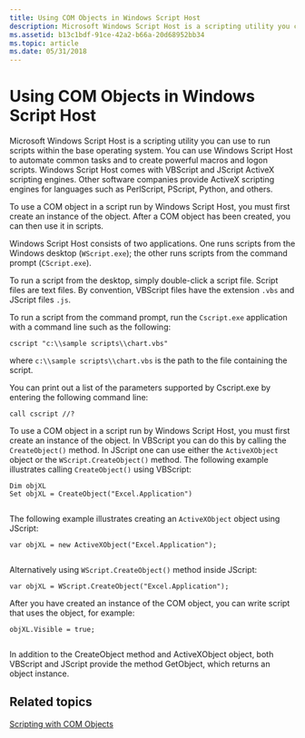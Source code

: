 ```yaml
---
title: Using COM Objects in Windows Script Host
description: Microsoft Windows Script Host is a scripting utility you can use to run scripts within the base operating system.
ms.assetid: b13c1bdf-91ce-42a2-b66a-20d68952bb34
ms.topic: article
ms.date: 05/31/2018
---
```


# Using COM Objects in Windows Script Host

Microsoft Windows Script Host is a scripting utility you can use to run scripts within the base operating system. You can use Windows Script Host to automate common tasks and to create powerful macros and logon scripts. Windows Script Host comes with VBScript and JScript ActiveX scripting engines. Other software companies provide ActiveX scripting engines for languages such as PerlScript, PScript, Python, and others.

To use a COM object in a script run by Windows Script Host, you must first create an instance of the object. After a COM object has been created, you can then use it in scripts.

Windows Script Host consists of two applications. One runs scripts from the Windows desktop (`WScript.exe`); the other runs scripts from the command prompt (`CScript.exe`).

To run a script from the desktop, simply double-click a script file. Script files are text files. By convention, VBScript files have the extension `.vbs` and JScript files `.js`.

To run a script from the command prompt, run the `Cscript.exe` application with a command line such as the following:

    cscript "c:\\sample scripts\\chart.vbs"

where `c:\\sample scripts\\chart.vbs` is the path to the file containing the script.

You can print out a list of the parameters supported by Cscript.exe by entering the following command line:

    call cscript //?

To use a COM object in a script run by Windows Script Host, you must first create an instance of the object. In VBScript you can do this by calling the `CreateObject()` method. In JScript one can use either the `ActiveXObject` object or the `WScript.CreateObject()` method. The following example illustrates calling `CreateObject()` using VBScript:


```VB
Dim objXL
Set objXL = CreateObject("Excel.Application")
 
```



The following example illustrates creating an `ActiveXObject` object using JScript:


```JScript
var objXL = new ActiveXObject("Excel.Application");
 
```
Alternatively using `WScript.CreateObject()` method inside JScript:

```JScript
var objXL = WScript.CreateObject("Excel.Application");
```


After you have created an instance of the COM object, you can write script that uses the object, for example:


```VB
objXL.Visible = true;
 
```



In addition to the CreateObject method and ActiveXObject object, both VBScript and JScript provide the method GetObject, which returns an object instance.

## Related topics

<dl> <dt>

[Scripting with COM Objects](scripting-with-com-objects.md)
</dt> </dl>

 

 




